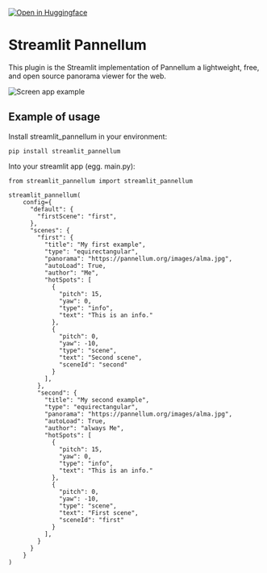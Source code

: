 [![Open in Huggingface](https://huggingface.co/datasets/huggingface/badges/raw/refs%2Fpr%2F11/open-in-hf-spaces-md-dark.svg)](https://huggingface.co/spaces/z-uo/pannellum-panorama)

# Streamlit Pannellum
This plugin is the Streamlit implementation of Pannellum a lightweight, free, and open source panorama viewer for the web.

![Screen app example](https://gitlab.com/nicolalandro/streamlit-pannellum/-/raw/main/imgs/app.png)

## Example of usage
Install streamlit_pannellum in your environment:

```
pip install streamlit_pannellum
```

Into your streamlit app (egg. main.py):

```
from streamlit_pannellum import streamlit_pannellum

streamlit_pannellum(
    config={
      "default": {
        "firstScene": "first",
      },
      "scenes": {
        "first": {
          "title": "My first example",
          "type": "equirectangular",
          "panorama": "https://pannellum.org/images/alma.jpg",
          "autoLoad": True,
          "author": "Me",
          "hotSpots": [
            {
              "pitch": 15,
              "yaw": 0,
              "type": "info",
              "text": "This is an info."
            },
            {
              "pitch": 0,
              "yaw": -10,
              "type": "scene",
              "text": "Second scene",
              "sceneId": "second"
            }
          ],
        },
        "second": {
          "title": "My second example",
          "type": "equirectangular",
          "panorama": "https://pannellum.org/images/alma.jpg",
          "autoLoad": True,
          "author": "always Me",
          "hotSpots": [
            {
              "pitch": 15,
              "yaw": 0,
              "type": "info",
              "text": "This is an info."
            },
            {
              "pitch": 0,
              "yaw": -10,
              "type": "scene",
              "text": "First scene",
              "sceneId": "first"
            }
          ],
        }
      }
    }
)
```